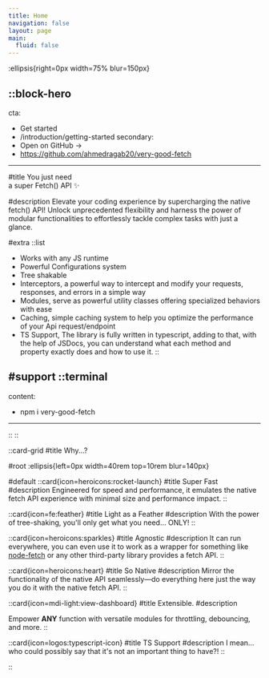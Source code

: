 ```yaml
---
title: Home
navigation: false
layout: page
main:
  fluid: false
---
```


:ellipsis{right=0px width=75% blur=150px}

::block-hero
---
cta:
  - Get started
  - /introduction/getting-started
secondary:
  - Open on GitHub →
  - https://github.com/ahmedragab20/very-good-fetch
---

#title
You just need <br > a super Fetch() API ✨

#description
Elevate your coding experience by supercharging the native fetch() API! Unlock unprecedented flexibility and harness the power of modular functionalities to effortlessly tackle complex tasks with just a glance.

#extra
  ::list
  - Works with any JS runtime
  - Powerful Configurations system
  - Tree shakable
  - Interceptors, a powerful way to intercept and modify your requests, responses, and errors in a simple way
  - Modules, serve as powerful utility classes offering specialized behaviors with ease
  - Caching, simple caching system to help you optimize the performance of your Api request/endpoint
  - TS Support, The library is fully written in typescript, adding to that, with the help of JSDocs, you can understand what each method and property exactly does and how to use it.
  ::

#support
  ::terminal
  ---
  content:
  - npm i very-good-fetch
  ---
  ::
::

::card-grid
#title
Why...?

#root
:ellipsis{left=0px width=40rem top=10rem blur=140px}

#default
  ::card{icon=heroicons:rocket-launch}
  #title
  Super Fast
  #description
  Engineered for speed and performance, it emulates the native fetch API experience with minimal size and performance impact.
  ::

  ::card{icon=fe:feather}
  #title
  Light as a Feather
  #description
  With the power of tree-shaking, you'll only get what you need... ONLY!
  ::

  ::card{icon=heroicons:sparkles}
  #title
  Agnostic
  #description
  It can run everywhere, you can even use it to work as a wrapper for something like [node-fetch](https://www.npmjs.com/package/node-fetch) or any other third-party library provides a fetch API.
  ::

  ::card{icon=heroicons:heart}
  #title
  So Native
  #description
  Mirror the functionality of the native API seamlessly—do everything here just the way you do it with the native fetch API.
  ::

  ::card{icon=mdi-light:view-dashboard}
  #title
  Extensible.
  #description
  <!-- You'll get bunch of modules to apply things like throttling, debouncing, and more to use them if needed, good to know that those modules could be used with any function... yes ANY! -->
  Empower **ANY** function with versatile modules for throttling, debouncing, and more.
  ::
  
  ::card{icon=logos:typescript-icon}
  #title
  TS Support
  #description
  I mean... who could possibly say that it's not an important thing to have?!
  ::

::

